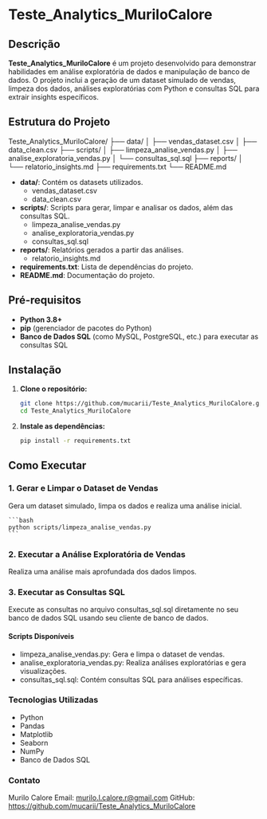 # Teste_Analytics_MuriloCalore

## Descrição

**Teste_Analytics_MuriloCalore** é um projeto desenvolvido para demonstrar habilidades em análise exploratória de dados e manipulação de banco de dados. O projeto inclui a geração de um dataset simulado de vendas, limpeza dos dados, análises exploratórias com Python e consultas SQL para extrair insights específicos.

## Estrutura do Projeto
Teste_Analytics_MuriloCalore/
├── data/
│   ├── vendas_dataset.csv
│   ├── data_clean.csv
├── scripts/
│   ├── limpeza_analise_vendas.py
│   ├── analise_exploratoria_vendas.py
│   └── consultas_sql.sql
├── reports/
│   └── relatorio_insights.md
├── requirements.txt
└── README.md


- **data/**: Contém os datasets utilizados.
  - vendas_dataset.csv
  - data_clean.csv
- **scripts/**: Scripts para gerar, limpar e analisar os dados, além das consultas SQL.
  - limpeza_analise_vendas.py
  - analise_exploratoria_vendas.py
  - consultas_sql.sql
- **reports/**: Relatórios gerados a partir das análises.
  - relatorio_insights.md
- **requirements.txt**: Lista de dependências do projeto.
- **README.md**: Documentação do projeto.

## Pré-requisitos

- **Python 3.8+**
- **pip** (gerenciador de pacotes do Python)
- **Banco de Dados SQL** (como MySQL, PostgreSQL, etc.) para executar as consultas SQL

## Instalação

1. **Clone o repositório:**
    ```bash
    git clone https://github.com/mucarii/Teste_Analytics_MuriloCalore.git
    cd Teste_Analytics_MuriloCalore
    ```

2. **Instale as dependências:**
    ```bash
    pip install -r requirements.txt
    ```

## Como Executar

### 1. Gerar e Limpar o Dataset de Vendas

Gera um dataset simulado, limpa os dados e realiza uma análise inicial.

    ```bash
    python scripts/limpeza_analise_vendas.py
    ```

### 2. Executar a Análise Exploratória de Vendas

Realiza uma análise mais aprofundada dos dados limpos.

### 3. Executar as Consultas SQL

Execute as consultas no arquivo consultas_sql.sql diretamente no seu banco de dados SQL usando seu cliente de banco de dados.

#### Scripts Disponíveis

 - limpeza_analise_vendas.py: Gera e limpa o dataset de vendas.
 - analise_exploratoria_vendas.py: Realiza análises exploratórias e gera visualizações.
 - consultas_sql.sql: Contém consultas SQL para análises específicas.
  
### Tecnologias Utilizadas

 - Python
 - Pandas
 - Matplotlib
 - Seaborn
 - NumPy
 - Banco de Dados SQL

### Contato
Murilo Calore
Email: murilo.l.calore.r@gmail.com
GitHub: https://github.com/mucarii/Teste_Analytics_MuriloCalore